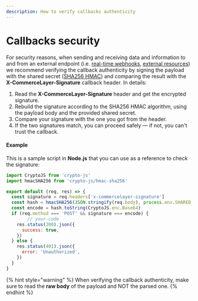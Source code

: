 ```yaml
---
description: How to verify callbacks authenticity
---
```


# Callbacks security

For security reasons, when sending and receiving data and information to and from an external endpoint \(i.e. [real-time webhooks](real-time-webhooks.md), [external resources](external-resources/)\) we recommend verifying the callback authenticity by signing the payload with the shared secret \([SHA256 HMAC](https://en.wikipedia.org/wiki/HMAC)\) and comparing the result with the **X-CommerceLayer-Signature** callback header. In details:

1. Read the **X-CommerceLayer-Signature** header and get the encrypted signature.
2. Rebuild the signature according to the SHA256 HMAC algorithm, using the payload body and the provided shared secret.
3. Compare your signature with the one you got from the header.
4. If the two signatures match, you can proceed safely — if not, you can't trust the callback.

#### Example

This is a sample script in **Node.js** that you can use as a reference to check the signature:

```javascript
import CryptoJS from 'crypto-js'
import hmacSHA256 from 'crypto-js/hmac-sha256'

export default (req, res) => {
  const signature = req.headers['x-commercelayer-signature']
  const hash = hmacSHA256(JSON.stringify(req.body), process.env.SHARED_SECRET)
  const encode = hash.toString(CryptoJS.enc.Base64)
  if (req.method === 'POST' && signature === encode) {
		// your-code
    res.status(200).json({
      success: true,
    })
  } else {
    res.status(401).json({
      error: 'Unauthorized',
    })
  }
}
```

{% hint style="warning" %}
When verifying the callback authenticity, make sure to read the **raw body** of the payload and NOT the parsed one.
{% endhint %}

